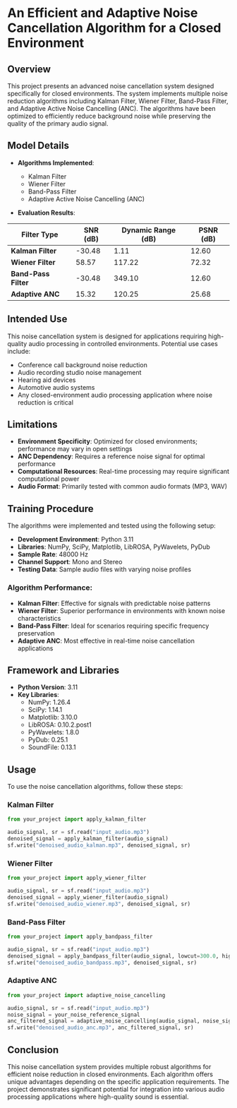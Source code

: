 # An Efficient and Adaptive Noise Cancellation Algorithm for a Closed Environment

## Overview

This project presents an advanced noise cancellation system designed specifically for closed environments. The system implements multiple noise reduction algorithms including Kalman Filter, Wiener Filter, Band-Pass Filter, and Adaptive Active Noise Cancelling (ANC). The algorithms have been optimized to efficiently reduce background noise while preserving the quality of the primary audio signal.

## Model Details

- **Algorithms Implemented**:
  - Kalman Filter
  - Wiener Filter
  - Band-Pass Filter
  - Adaptive Active Noise Cancelling (ANC)

- **Evaluation Results**:

| Filter Type          | SNR (dB) | Dynamic Range (dB) | PSNR (dB) | 
|----------------------|----------|---------------------|-----------|
| **Kalman Filter**    | -30.48   | 1.11                | 12.60     |
| **Wiener Filter**    | 58.57    | 117.22              | 72.32     |
| **Band-Pass Filter** | -30.48   | 349.10              | 12.60     |
| **Adaptive ANC**     | 15.32    | 120.25              | 25.68     |


## Intended Use

This noise cancellation system is designed for applications requiring high-quality audio processing in controlled environments. Potential use cases include:
- Conference call background noise reduction
- Audio recording studio noise management
- Hearing aid devices
- Automotive audio systems
- Any closed-environment audio processing application where noise reduction is critical

## Limitations

- **Environment Specificity**: Optimized for closed environments; performance may vary in open settings
- **ANC Dependency**: Requires a reference noise signal for optimal performance
- **Computational Resources**: Real-time processing may require significant computational power
- **Audio Format**: Primarily tested with common audio formats (MP3, WAV)

## Training Procedure

The algorithms were implemented and tested using the following setup:

- **Development Environment**: Python 3.11
- **Libraries**: NumPy, SciPy, Matplotlib, LibROSA, PyWavelets, PyDub
- **Sample Rate**: 48000 Hz
- **Channel Support**: Mono and Stereo
- **Testing Data**: Sample audio files with varying noise profiles

### Algorithm Performance:
- **Kalman Filter**: Effective for signals with predictable noise patterns
- **Wiener Filter**: Superior performance in environments with known noise characteristics
- **Band-Pass Filter**: Ideal for scenarios requiring specific frequency preservation
- **Adaptive ANC**: Most effective in real-time noise cancellation applications

## Framework and Libraries

- **Python Version**: 3.11
- **Key Libraries**:
  - NumPy: 1.26.4
  - SciPy: 1.14.1
  - Matplotlib: 3.10.0
  - LibROSA: 0.10.2.post1
  - PyWavelets: 1.8.0
  - PyDub: 0.25.1
  - SoundFile: 0.13.1

## Usage

To use the noise cancellation algorithms, follow these steps:

### Kalman Filter
```python
from your_project import apply_kalman_filter

audio_signal, sr = sf.read("input_audio.mp3")
denoised_signal = apply_kalman_filter(audio_signal)
sf.write("denoised_audio_kalman.mp3", denoised_signal, sr)
```

### Wiener Filter
```python
from your_project import apply_wiener_filter

audio_signal, sr = sf.read("input_audio.mp3")
denoised_signal = apply_wiener_filter(audio_signal)
sf.write("denoised_audio_wiener.mp3", denoised_signal, sr)
```

### Band-Pass Filter
```python
from your_project import apply_bandpass_filter

audio_signal, sr = sf.read("input_audio.mp3")
denoised_signal = apply_bandpass_filter(audio_signal, lowcut=300.0, highcut=3000.0, fs=sr)
sf.write("denoised_audio_bandpass.mp3", denoised_signal, sr)
```

### Adaptive ANC
```python
from your_project import adaptive_noise_cancelling

audio_signal, sr = sf.read("input_audio.mp3")
noise_signal = your_noise_reference_signal
anc_filtered_signal = adaptive_noise_cancelling(audio_signal, noise_signal)
sf.write("denoised_audio_anc.mp3", anc_filtered_signal, sr)
```

## Conclusion

This noise cancellation system provides multiple robust algorithms for efficient noise reduction in closed environments. Each algorithm offers unique advantages depending on the specific application requirements. The project demonstrates significant potential for integration into various audio processing applications where high-quality sound is essential.

